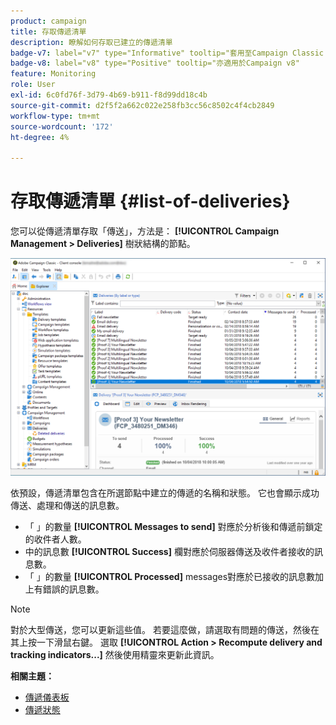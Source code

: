 ```yaml
---
product: campaign
title: 存取傳遞清單
description: 瞭解如何存取已建立的傳遞清單
badge-v7: label="v7" type="Informative" tooltip="套用至Campaign Classic v7"
badge-v8: label="v8" type="Positive" tooltip="亦適用於Campaign v8"
feature: Monitoring
role: User
exl-id: 6c0fd76f-3d79-4b69-b911-f8d99dd18c4b
source-git-commit: d2f5f2a662c022e258fb3cc56c8502c4f4cb2849
workflow-type: tm+mt
source-wordcount: '172'
ht-degree: 4%

---
```


# 存取傳遞清單 {#list-of-deliveries}



您可以從傳遞清單存取「傳送」，方法是： **[!UICONTROL Campaign Management > Deliveries]** 樹狀結構的節點。

![](assets/deliveries-list.png)

依預設，傳遞清單包含在所選節點中建立的傳遞的名稱和狀態。 它也會顯示成功傳送、處理和傳送的訊息數。

* 「 」的數量 **[!UICONTROL Messages to send]** 對應於分析後和傳遞前鎖定的收件者人數。
* 中的訊息數 **[!UICONTROL Success]** 欄對應於伺服器傳送及收件者接收的訊息數。
* 「 」的數量 **[!UICONTROL Processed]** messages對應於已接收的訊息數加上有錯誤的訊息數。

>[!NOTE]
>
>對於大型傳送，您可以更新這些值。 若要這麼做，請選取有問題的傳送，然後在其上按一下滑鼠右鍵。 選取 **[!UICONTROL Action > Recompute delivery and tracking indicators...]** 然後使用精靈來更新此資訊。

**相關主題：**

* [傳遞儀表板](delivery-dashboard.md)
* [傳遞狀態](delivery-statuses.md)
